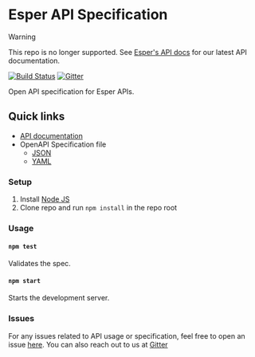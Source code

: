 # Esper API Specification
> [!WARNING]  
> This repo is no longer supported. See [Esper's API docs](https://api.esper.io/) for our latest API documentation.

[![Build Status](https://travis-ci.com/esper-io/esper-api-spec.svg?branch=master)](https://travis-ci.com/esper-io/esper-api-spec) [![Gitter](https://badges.gitter.im/esper-dev/community.svg)](https://gitter.im/esper-dev/community?utm_source=badge&utm_medium=badge&utm_campaign=pr-badge)

Open API specification for Esper APIs. 

## Quick links

- [API documentation](https://api.esper.io)
- OpenAPI Specification file
    - [JSON](https://api.esper.io/openapi.json)
    - [YAML](https://api.esper.io/openapi.yaml)

### Setup

1. Install [Node JS](https://nodejs.org/)
2. Clone repo and run `npm install` in the repo root

### Usage

#### `npm test`
Validates the spec.

#### `npm start`
Starts the development server.

### Issues

For any issues related to API usage or specification, feel free to open an issue [here](https://github.com/esper-io/esper-api-spec/issues). You can also reach out to us at [Gitter](https://gitter.im/esper-dev/community?utm_source=share-link&utm_medium=link&utm_campaign=share-link)
